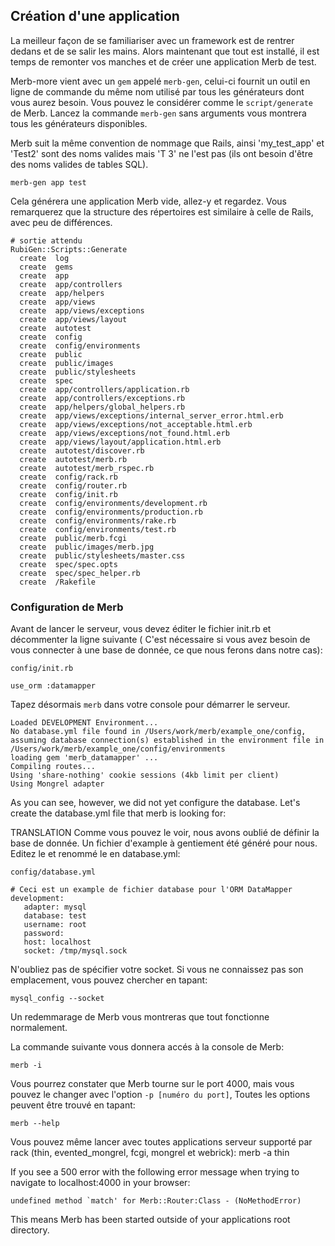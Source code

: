 ## Création d'une application

La meilleur façon de se familiariser avec un framework est de rentrer dedans et de se 
salir les mains. Alors maintenant que tout est installé, il est temps de remonter 
vos manches et de créer une application Merb de test.

Merb-more vient avec un `gem` appelé `merb-gen`, celui-ci fournit un outil en ligne de 
commande du même nom utilisé par tous les générateurs dont vous aurez besoin. Vous pouvez 
le considérer comme le `script/generate` de Merb. Lancez la commande `merb-gen` sans arguments 
vous montrera tous les générateurs disponibles.

Merb suit la même convention de nommage que Rails, ainsi 
'my\_test\_app' et 'Test2' sont des noms valides mais 'T 3' ne l'est pas (ils ont besoin d'être 
des noms valides de tables SQL).

    merb-gen app test
    
Cela générera une application Merb vide, allez-y et regardez. Vous remarquerez 
que la structure des répertoires est similaire à celle de Rails, avec peu de différences.

    # sortie attendu
    RubiGen::Scripts::Generate
      create  log
      create  gems
      create  app
      create  app/controllers
      create  app/helpers
      create  app/views
      create  app/views/exceptions
      create  app/views/layout
      create  autotest
      create  config
      create  config/environments
      create  public
      create  public/images
      create  public/stylesheets
      create  spec
      create  app/controllers/application.rb
      create  app/controllers/exceptions.rb
      create  app/helpers/global_helpers.rb
      create  app/views/exceptions/internal_server_error.html.erb
      create  app/views/exceptions/not_acceptable.html.erb
      create  app/views/exceptions/not_found.html.erb
      create  app/views/layout/application.html.erb
      create  autotest/discover.rb
      create  autotest/merb.rb
      create  autotest/merb_rspec.rb
      create  config/rack.rb
      create  config/router.rb
      create  config/init.rb
      create  config/environments/development.rb
      create  config/environments/production.rb
      create  config/environments/rake.rb
      create  config/environments/test.rb
      create  public/merb.fcgi
      create  public/images/merb.jpg
      create  public/stylesheets/master.css
      create  spec/spec.opts
      create  spec/spec_helper.rb
      create  /Rakefile


### Configuration de Merb

Avant de lancer le serveur, vous devez éditer le fichier init.rb et 
décommenter la ligne suivante ( C'est nécessaire si vous avez besoin de vous connecter 
à une base de donnée, ce que nous ferons dans notre cas):

`config/init.rb`

    use_orm :datamapper
    
Tapez désormais `merb` dans votre console pour démarrer le serveur.

    Loaded DEVELOPMENT Environment...
    No database.yml file found in /Users/work/merb/example_one/config, assuming database connection(s) established in the environment file in /Users/work/merb/example_one/config/environments
    loading gem 'merb_datamapper' ...
    Compiling routes...
    Using 'share-nothing' cookie sessions (4kb limit per client)
    Using Mongrel adapter

As you can see, however, we did not yet configure the database. Let's create the
database.yml file that merb is looking for:

TRANSLATION
Comme vous pouvez le voir, nous avons oublié de définir la base de donnée. Un fichier d'example à gentiement été généré pour nous. Editez le et renommé le en database.yml:

`config/database.yml`

    # Ceci est un example de fichier database pour l'ORM DataMapper
    development:
       adapter: mysql
       database: test
       username: root
       password: 
       host: localhost
	   socket: /tmp/mysql.sock

N'oubliez pas de spécifier votre socket. Si vous ne connaissez pas son emplacement, vous 
pouvez chercher en tapant:

    mysql_config --socket

Un redemmarage de Merb vous montreras que tout fonctionne normalement.

La commande suivante vous donnera accés à la console de Merb:

    merb -i

Vous pourrez constater que Merb tourne sur le port 4000, mais vous pouvez le changer avec 
l'option `-p [numéro du port]`, Toutes les options peuvent être trouvé en tapant:

    merb --help
    
Vous pouvez même lancer avec toutes applications serveur supporté par rack 
(thin, evented_mongrel, fcgi, mongrel et webrick):
    merb -a thin

If you see a 500 error with the following error message when trying to navigate
to localhost:4000 in your browser:
    
    undefined method `match' for Merb::Router:Class - (NoMethodError)

This means Merb has been started outside of your applications root directory.
